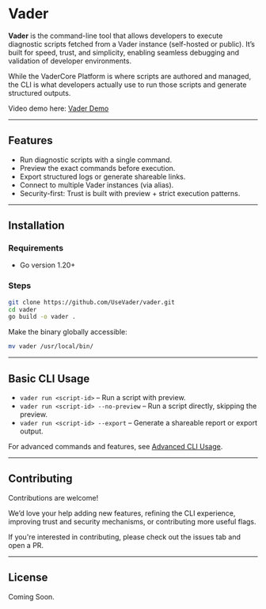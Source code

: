 # Vader

**Vader** is the command-line tool that allows developers to execute diagnostic scripts fetched from a Vader instance (self-hosted or public). It’s built for speed, trust, and simplicity, enabling seamless debugging and validation of developer environments.

While the VaderCore Platform is where scripts are authored and managed, the CLI is what developers actually use to run those scripts and generate structured outputs.

Video demo here: [Vader Demo](https://www.loom.com/share/bbe81b692a2640a8b09f5991efbb1460?sid=77df57e0-ed35-452d-9027-4d0d2bae70cb)

---

## Features

- Run diagnostic scripts with a single command.
- Preview the exact commands before execution.
- Export structured logs or generate shareable links.
- Connect to multiple Vader instances (via alias).
- Security-first: Trust is built with preview + strict execution patterns.

---

## Installation

### Requirements

- Go version 1.20+

### Steps

```bash
git clone https://github.com/UseVader/vader.git
cd vader
go build -o vader .
```

Make the binary globally accessible:

```bash
mv vader /usr/local/bin/
```

---

## Basic CLI Usage

- `vader run <script-id>` – Run a script with preview.
- `vader run <script-id> --no-preview` – Run a script directly, skipping the preview.
- `vader run <script-id> --export` – Generate a shareable report or export output.

For advanced commands and features, see [Advanced CLI Usage](./docs/advanced-cli.md).

---

## Contributing

Contributions are welcome!

We’d love your help adding new features, refining the CLI experience, improving trust and security mechanisms, or contributing more useful flags.

If you're interested in contributing, please check out the issues tab and open a PR.

---

## License

Coming Soon.
